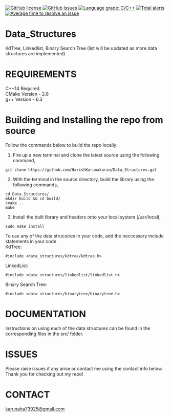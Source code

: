 [![GitHub license](https://img.shields.io/badge/license-MIT-blue.svg)](https://raw.githubusercontent.com/HarishKarunakaran/Data_Structures/master/LICENSE.MIT)
[![GitHub Issues](https://img.shields.io/github/issues/HarishKarunakaran/Data_Structures.svg)](http://github.com/HarishKarunakaran/Data_Structures/issues)
[![Language grade: C/C++](https://img.shields.io/lgtm/grade/cpp/g/HarishKarunakaran/Data_Structures.svg?logo=lgtm&logoWidth=18)](https://lgtm.com/projects/g/HarishKarunakaran/Data_Structures/context:cpp)
[![Total alerts](https://img.shields.io/lgtm/alerts/g/HarishKarunakaran/Data_Structures.svg?logo=lgtm&logoWidth=18)](https://lgtm.com/projects/g/HarishKarunakaran/Data_Structures/alerts/)
[![Average time to resolve an issue](http://isitmaintained.com/badge/resolution/HarishKarunakaran/Data_Structures.svg)](http://isitmaintained.com/project/HarishKarunakaran/Data_Structures)

# Data_Structures
KdTree, Linkedlist, Binary Search Tree (list will be updated as more data structures are implemented) <br />

# REQUIREMENTS

C++14 Required <br />
CMake Version - 2.8 <br />
g++ Version   - 6.3 <br />

# Building and Installing the repo from source

Follow the commands below to build the repo locally:

1) Fire up a new terminal and clone the latest source using the following command, <br />
```
git clone https://github.com/HarishKarunakaran/Data_Structures.git
```
2) With the terminal in the source directory, build the library using the following commands, <br />
```
cd Data_Structures/
mkdir build && cd build/
cmake .. 
make
```
3) Install the built library and headers onto your local system (/usr/local), <br />
```
sudo make install
```

To use any of the data strucutres in your code, add the neccessary include statements in your code <br />
KdTree:
```
#include <data_structures/kdtree/kdtree.h>
```

LinkedList:
```
#include <data_structures/linkedlist/linkedlist.h>
```

Binary Search Tree:
```
#include <data_structures/binarytree/binarytree.h>
```

# DOCUMENTATION

Instructions on using each of the data structures can be found in the corresponding files in the src/ folder. <br />

# ISSUES

Please raise issues if any arise or contact me using the contact info below. Thank you for checking out my repo! <br />

# CONTACT
karunaha73925@gmail.com

